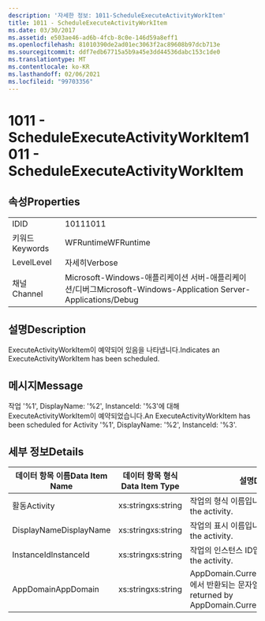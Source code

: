 ```yaml
---
description: '자세한 정보: 1011-ScheduleExecuteActivityWorkItem'
title: 1011 - ScheduleExecuteActivityWorkItem
ms.date: 03/30/2017
ms.assetid: e503ae46-ad6b-4fcb-8c0e-146d59a8eff1
ms.openlocfilehash: 81010390de2ad01ec3063f2ac89608b97dcb713e
ms.sourcegitcommit: ddf7edb67715a5b9a45e3dd44536dabc153c1de0
ms.translationtype: MT
ms.contentlocale: ko-KR
ms.lasthandoff: 02/06/2021
ms.locfileid: "99703356"
---
```

# <a name="1011---scheduleexecuteactivityworkitem"></a><span data-ttu-id="a259a-103">1011 - ScheduleExecuteActivityWorkItem</span><span class="sxs-lookup"><span data-stu-id="a259a-103">1011 - ScheduleExecuteActivityWorkItem</span></span>

## <a name="properties"></a><span data-ttu-id="a259a-104">속성</span><span class="sxs-lookup"><span data-stu-id="a259a-104">Properties</span></span>  
  
|||  
|-|-|  
|<span data-ttu-id="a259a-105">ID</span><span class="sxs-lookup"><span data-stu-id="a259a-105">ID</span></span>|<span data-ttu-id="a259a-106">1011</span><span class="sxs-lookup"><span data-stu-id="a259a-106">1011</span></span>|  
|<span data-ttu-id="a259a-107">키워드</span><span class="sxs-lookup"><span data-stu-id="a259a-107">Keywords</span></span>|<span data-ttu-id="a259a-108">WFRuntime</span><span class="sxs-lookup"><span data-stu-id="a259a-108">WFRuntime</span></span>|  
|<span data-ttu-id="a259a-109">Level</span><span class="sxs-lookup"><span data-stu-id="a259a-109">Level</span></span>|<span data-ttu-id="a259a-110">자세히</span><span class="sxs-lookup"><span data-stu-id="a259a-110">Verbose</span></span>|  
|<span data-ttu-id="a259a-111">채널</span><span class="sxs-lookup"><span data-stu-id="a259a-111">Channel</span></span>|<span data-ttu-id="a259a-112">Microsoft-Windows-애플리케이션 서버-애플리케이션/디버그</span><span class="sxs-lookup"><span data-stu-id="a259a-112">Microsoft-Windows-Application Server-Applications/Debug</span></span>|  
  
## <a name="description"></a><span data-ttu-id="a259a-113">설명</span><span class="sxs-lookup"><span data-stu-id="a259a-113">Description</span></span>  

 <span data-ttu-id="a259a-114">ExecuteActivityWorkItem이 예약되어 있음을 나타냅니다.</span><span class="sxs-lookup"><span data-stu-id="a259a-114">Indicates an ExecuteActivityWorkItem has been scheduled.</span></span>  
  
## <a name="message"></a><span data-ttu-id="a259a-115">메시지</span><span class="sxs-lookup"><span data-stu-id="a259a-115">Message</span></span>  

 <span data-ttu-id="a259a-116">작업 '%1', DisplayName: '%2', InstanceId: '%3'에 대해 ExecuteActivityWorkItem이 예약되었습니다.</span><span class="sxs-lookup"><span data-stu-id="a259a-116">An ExecuteActivityWorkItem has been scheduled for Activity '%1', DisplayName: '%2', InstanceId: '%3'.</span></span>  
  
## <a name="details"></a><span data-ttu-id="a259a-117">세부 정보</span><span class="sxs-lookup"><span data-stu-id="a259a-117">Details</span></span>  
  
|<span data-ttu-id="a259a-118">데이터 항목 이름</span><span class="sxs-lookup"><span data-stu-id="a259a-118">Data Item Name</span></span>|<span data-ttu-id="a259a-119">데이터 항목 형식</span><span class="sxs-lookup"><span data-stu-id="a259a-119">Data Item Type</span></span>|<span data-ttu-id="a259a-120">설명</span><span class="sxs-lookup"><span data-stu-id="a259a-120">Description</span></span>|  
|--------------------|--------------------|-----------------|  
|<span data-ttu-id="a259a-121">활동</span><span class="sxs-lookup"><span data-stu-id="a259a-121">Activity</span></span>|<span data-ttu-id="a259a-122">xs:string</span><span class="sxs-lookup"><span data-stu-id="a259a-122">xs:string</span></span>|<span data-ttu-id="a259a-123">작업의 형식 이름입니다.</span><span class="sxs-lookup"><span data-stu-id="a259a-123">The type name of the activity.</span></span>|  
|<span data-ttu-id="a259a-124">DisplayName</span><span class="sxs-lookup"><span data-stu-id="a259a-124">DisplayName</span></span>|<span data-ttu-id="a259a-125">xs:string</span><span class="sxs-lookup"><span data-stu-id="a259a-125">xs:string</span></span>|<span data-ttu-id="a259a-126">작업의 표시 이름입니다.</span><span class="sxs-lookup"><span data-stu-id="a259a-126">The display name of the activity.</span></span>|  
|<span data-ttu-id="a259a-127">InstanceId</span><span class="sxs-lookup"><span data-stu-id="a259a-127">InstanceId</span></span>|<span data-ttu-id="a259a-128">xs:string</span><span class="sxs-lookup"><span data-stu-id="a259a-128">xs:string</span></span>|<span data-ttu-id="a259a-129">작업의 인스턴스 ID입니다.</span><span class="sxs-lookup"><span data-stu-id="a259a-129">The instance id of the activity.</span></span>|  
|<span data-ttu-id="a259a-130">AppDomain</span><span class="sxs-lookup"><span data-stu-id="a259a-130">AppDomain</span></span>|<span data-ttu-id="a259a-131">xs:string</span><span class="sxs-lookup"><span data-stu-id="a259a-131">xs:string</span></span>|<span data-ttu-id="a259a-132">AppDomain.CurrentDomain.FriendlyName에서 반환되는 문자열입니다.</span><span class="sxs-lookup"><span data-stu-id="a259a-132">The string returned by AppDomain.CurrentDomain.FriendlyName.</span></span>|
